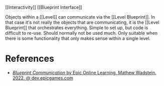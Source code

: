 [[Interactivity]]
[[Blueprint Interface]]

Objects within a [[Level]] can communicate via the [[Level Blueprint]].
In that case it's not really the objects that are communicating, it is the [[Level Blueprint]] that orchestrates everything.
Simple to set up, but code is difficult to re-use.
Should normally not be used much.
Only suitable when there is some functionality that  only makes sense within a single level.



# References

- [_Blueprint Communication_ by Epic Online Learning, Mathew Wadstein. 2022. @ dev.epicgames.com](https://dev.epicgames.com/community/learning/courses/LWv/unreal-engine-blueprint-communication/ypKl/unreal-engine-blueprint-communication-overview)

